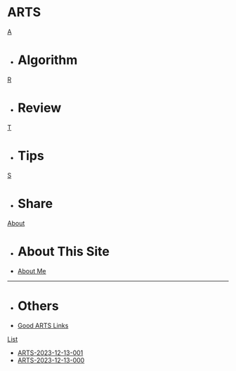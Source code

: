 # ARTS

[A]()
  - # Algorithm

[R]()
  - # Review

[T]()
  - # Tips

[S]()
  - # Share

[About]()
  - # About This Site
  - [About Me](#!About.md)
  ----
  - # Others
  - [Good ARTS Links](#!links.md)

[List]()

  - [ARTS-2023-12-13-001](#!posts/001.md)
  - [ARTS-2023-12-13-000](#!posts/000.md)
  